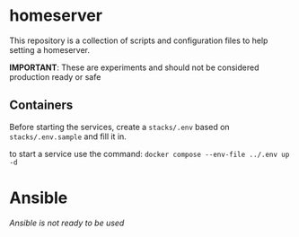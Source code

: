 # homeserver

This repository is a collection of scripts and configuration files to help setting a homeserver.

**IMPORTANT**: These are experiments and should not be considered production ready or safe

## Containers

Before starting the services, create a `stacks/.env` based on `stacks/.env.sample` and fill it in.

to start a service use the command: `docker compose --env-file ../.env up -d`

# Ansible

*Ansible is not ready to be used*
